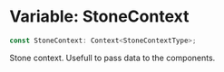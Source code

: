 # Variable: StoneContext

```ts
const StoneContext: Context<StoneContextType>;
```

Stone context.
Usefull to pass data to the components.
